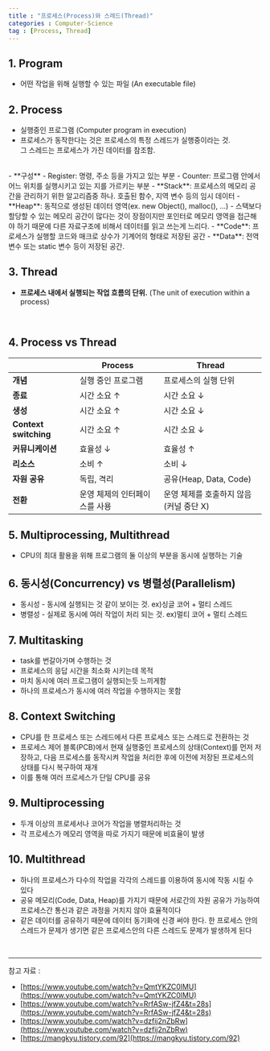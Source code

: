 ```yaml
---
title : "프로세스(Process)와 스레드(Thread)"
categories : Computer-Science
tag : [Process, Thread]
---
```


## 1. Program
- 어떤 작업을 위해 실행할 수 있는 파일 (An executable file)


## 2. Process
- 실행중인 프로그램 (Computer program in execution)
- 프로세스가 동작한다는 것은 프로세스의 특정 스레드가 실행중이라는 것.<br>
    그 스레드는 프로세스가 가진 데이터를 참조함.
<br>
- **구성**
  - Register: 명령, 주소 등을 가지고 있는 부분
  - Counter: 프로그램 안에서 어느 위치를 실행시키고 있는 지를 가르키는 부분
  - **Stack**: 프로세스의 메모리 공간을 관리하기 위한 알고리즘중 하나. 호출된 함수, 지역 변수 등의 임시 데이터
  - **Heap**: 동적으로 생성된 데이터 영역(ex. new Object(), malloc(), ...)
    - 스택보다 할당할 수 있는 메모리 공간이 많다는 것이 장점이지만 포인터로 메모리 영역을 접근해야 하기 때문에 다른 자료구조에 비해서 데이터를 읽고 쓰는게 느리다. 
  - **Code**: 프로세스가 실행할 코드와 매크로 상수가 기계어의 형태로 저장된 공간
  - **Data**: 전역변수 또는 static 변수 등이 저장된 공간.

<br>

## 3. Thread
- **프로세스 내에서 실행되는 작업 흐름의 단위.** (The unit of execution within a process)

<br>

## 4. Process vs Thread


|                       | Process                       | Thread                                 |
| --------------------- | ----------------------------- | -------------------------------------- |
| **개념**              | 실행 중인 프로그램            | 프로세스의 실행 단위                   |
| **종료**              | 시간 소요 ↑                   | 시간 소요 ↓                            |
| **생성**              | 시간 소요 ↑                   | 시간 소요 ↓                            |
| **Context switching** | 시간 소요 ↑                   | 시간 소요 ↓                            |
| **커뮤니케이션**      | 효율성 ↓                      | 효율성 ↑                               |
| **리소스**            | 소비 ↑                        | 소비 ↓                                 |
| **자원 공유**         | 독립, 격리                    | 공유(Heap, Data, Code)                 |
| **전환**              | 운영 체제의 인터페이스를 사용 | 운영 체제를 호출하지 않음(커널 중단 X) |



## 5. Multiprocessing, Multithread
- CPU의 최대 활용을 위해 프로그램의 둘 이상의 부분을 동시에 실행하는 기술


## 6. 동시성(Concurrency) vs 병렬성(Parallelism)
- 동시성 - 동시에 실행되는 것 같이 보이는 것. ex)싱글 코어 + 멀티 스레드
- 병렬성 - 실제로 동시에 여러 작업이 처리 되는 것. ex)멀티 코어 + 멀티 스레드


## 7. Multitasking
- task를 번갈아가며 수행하는 것
- 프로세스의 응답 시간을 최소화 시키는데 목적
- 마치 동시에 여러 프로그램이 실행되는듯 느끼게함
- 하나의 프로세스가 동시에 여러 작업을 수행하지는 못함


## 8. Context Switching
- CPU를 한 프로세스 또는 스레드에서 다른 프로세스 또는 스레드로 전환하는 것
- 프로세스 제어 블록(PCB)에서 현재 실행중인 프로세스의 상태(Context)를 먼저 저장하고, 다음 프로세스를 동작시켜 작업을 처리한 후에 이전에 저장된 프로세스의 상태를 다시 복구하여 재개
- 이를 통해 여러 프로세스가 단일 CPU를 공유


## 9. Multiprocessing
- 두개 이상의 프로세서나 코어가 작업을 병렬처리하는 것
- 각 프로세스가 메모리 영역을 따로 가지기 때문에 비효율이 발생


## 10. Multithread
- 하나의 프로세스가 다수의 작업을 각각의 스레드를 이용하여 동시에 작동 시킬 수 있다
- 공유 메모리(Code, Data, Heap)를 가지기 때문에 서로간의 자원 공유가 가능하여 프로세스간 통신과 같은 과정을 거치지 않아 효율적이다
- 같은 데이터를 공유하기 때문에 데이터 동기화에 신경 써야 한다. 한 프로세스 안의 스레드가  문제가 생기면 같은 프로세스안의 다른 스레드도 문제가 발생하게 된다

    

<br>

<hr>

참고 자료 : 
- [https://www.youtube.com/watch?v=QmtYKZC0lMU](https://www.youtube.com/watch?v=QmtYKZC0lMU)
- [https://www.youtube.com/watch?v=RrfASw-jfZ4&t=28s](https://www.youtube.com/watch?v=RrfASw-jfZ4&t=28s)
- [https://www.youtube.com/watch?v=dzfij2nZbRw](https://www.youtube.com/watch?v=dzfij2nZbRw)
- [https://mangkyu.tistory.com/92](https://mangkyu.tistory.com/92)
